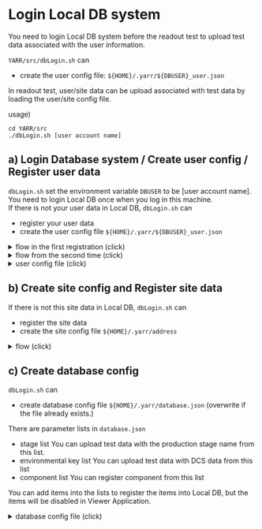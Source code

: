 # Login Local DB system

You need to login Local DB system before the readout test to upload test data associated with the user information. <br>

`YARR/src/dbLogin.sh` can
* create the user config file: `${HOME}/.yarr/${DBUSER}_user.json`

In readout test, user/site data can be upload associated with test data by loading the user/site config file.

usage)
```
cd YARR/src
./dbLogin.sh [user account name]
```

## a) Login Database system / Create user config / Register user data

`dbLogin.sh` set the environment variable `DBUSER` to be [user account name]. <br>
You need to login Local DB once when you log in this machine. <br>
If there is not your user data in Local DB,
`dbLogin.sh` can 
* register your user data
* create the user config file `${HOME}/.yarr/${DBUSER}_user.json`

<details><summary>flow in the first registration (click)</summary><div>
<br>

![dbLogin flow user 1](https://github.com/jlab-hep/localDB-tools/blob/devel/docs/images/dbLogin_1.png)

</div></details>

<details><summary>flow from the second time (click)</summary><div>
<br>

![dbLogin flow user 2](https://github.com/jlab-hep/localDB-tools/blob/devel/docs/images/dbLogin_2.png)

</div></details>

<details><summary>user config file (click)</summary><div>
<br>

`${HOME}/.yarr/${DBUSER}_user.json`) <br>
![dbLogin flow user 2](https://github.com/jlab-hep/localDB-tools/blob/devel/docs/images/user_config.png)

</div></details>

## b) Create site config and Register site data

If there is not this site data in Local DB,
`dbLogin.sh` can 
* register the site data
* create the site config file `${HOME}/.yarr/address`

<details><summary>flow (click)</summary><div>
<br>

![dbLogin flow site](https://github.com/jlab-hep/localDB-tools/blob/devel/docs/images/dbLogin_3.png)

</div></details>

## c) Create database config

`dbLogin.sh` can 
* create database config file `${HOME}/.yarr/database.json` (overwrite if the file already exists.)

There are parameter lists in `database.json`
* stage list
  You can upload test data with the production stage name from this list. 
* environmental key list
  You can upload test data with DCS data from this list
* component list
  You can register component from this list

You can add items into the lists to register the items into Local DB,
but the items will be disabled in Viewer Application.

<details><summary>database config file (click)</summary><div>
<br>

`${HOME}/.yarr/database.json`) <br>
![database config](https://github.com/jlab-hep/localDB-tools/blob/devel/docs/images/database_config.png)

</div></details>